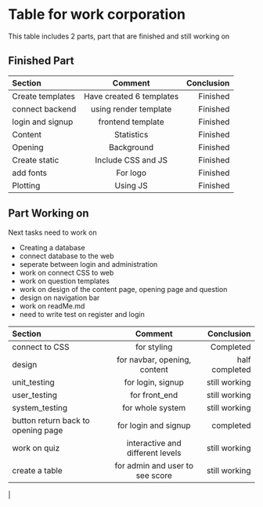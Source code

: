 # Table for work corporation 

This table includes 2 parts, part that are finished and still working on 

## Finished Part 

| Section | Comment | Conclusion |
|:--------|:-------:|-----------:|
| Create templates | Have created 6 templates | Finished
| connect backend | using render template | Finished
| login and signup | frontend template | Finished
| Content | Statistics | Finished
| Opening | Background | Finished  
| Create static | Include CSS and JS | Finished 
| add fonts | For logo | Finished 
| Plotting | Using JS  | Finished

## Part Working on

 Next tasks need to work on 
 * Creating a database
 * connect database to the web
 * seperate between login and administration 
 * work on connect CSS to web
 * work on question templates
 * work on design of the content page, opening page and question
 * design on navigation bar
 * work on readMe.md
 * need to write test on register and login 




| Section | Comment | Conclusion |
|:--------|:-------:|-----------:|
| connect to CSS | for styling | Completed |
| design | for navbar, opening, content | half completed | 
| unit_testing | for login, signup | still working |
| user_testing | for front_end | still working |
| system_testing | for whole system | still working |
| button return back to opening page | for login and signup | completed | 
| work on quiz | interactive and different levels | still working |
| create a table | for admin and user to see score | still working | 
| 
